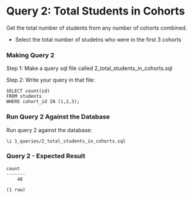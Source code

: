 # Query 2: Total Students in Cohorts
Get the total number of students from any number of cohorts combined.

  * Select the total number of studetns who were in the first 3 cohorts

### Making Query 2
Step 1: Make a query sql file called 2_total_students_in_cohorts.sql

Step 2: Write your query in that file:

    SELECT count(id)
    FROM students 
    WHERE cohort_id IN (1,2,3);

### Run Query 2 Against the Database
Run query 2 against the database:

    \i 1_queries/2_total_students_in_cohorts.sql

### Query 2 - Expected Result

    count 
    -------
        48

    (1 row)
